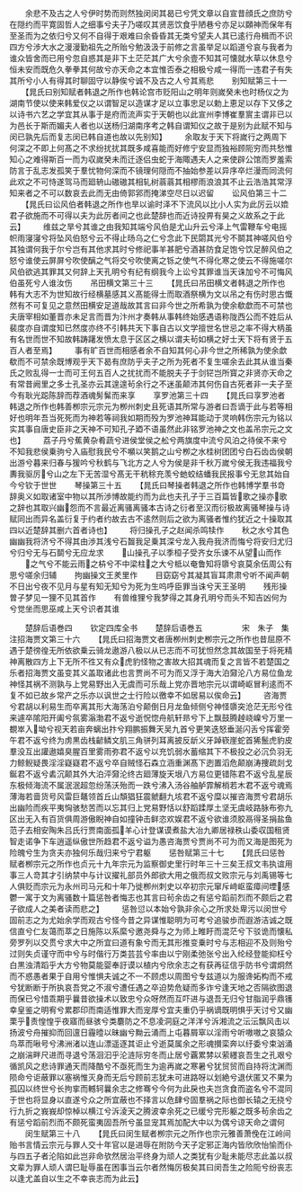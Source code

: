 <!-- { "loadSidebar": true } -->
　　余悲不及古之人兮伊时势而则然独闵闵其曷已兮凭文章以自宣昔顔氏之庶防兮在隠约而平寛固哲人之细事兮夫子乃嗟叹其贤恶饮食乎陋巷兮亦足以頥神而保年有至圣而为之依归兮又何不自得于艰难曰余昏昏其无类兮望夫人其已逺行舟楫而不识四方兮渉大水之漫漫勤祖先之所贻兮勉汲汲于前修之言虽举足以蹈道兮哀与我者为谁众皆舍而已用兮忽自惑其是非下土茫茫其广大兮余壹不知其可懐就水草以休息兮恒未安而既危久拳拳其何故兮亦天命之本宜惟否泰之相极兮咸一得而一违君子有失其所兮小人有得其时聊固守以静俟兮诚不及古之人兮其焉悲
　　别知赋第三十一
　　【晁氏曰别知赋者韩退之所作也韩论宫市贬阳山之明年则嵗癸未也时杨仪之为湖南节使以使来韩爱仪之以谓智足以造谋才足以立事忠足以勅上恵足以存下又侈之以诗书六艺之学宜其从事于是府而流声实于天朝也以此宣州李博崔羣賔主谓非已以为邑长于斯而媚夫人者也以送杨归湖南序考之韩自谓知仪之故于是别为此赋不知与闵已孰先后而复志闵已韩自道也故以先别知】
　　余取友于天下将嵗行之两周下何深之不即上何髙之不求纷扰扰其既多咸喜能而好修宁安显而独裕顾阨穷而共愁惟知心之难得斯百一而为収嵗癸未而迁逐侣虫蛇于海陬遇夫人之来使辟公馆而罗羞索防言于乱志发孤笑于羣忧物何深而不镜理何隠而不抽始参差以异序卒烂漫而同流何此欢之不可恃遂驾马而廻辀山磝磝其相轧树蓊蓊其相樛雨浪浪其不止云浩浩其常浮知来者之不可以数哀去此而无由倚郭郛而掩涕空尽日以迟留
　　讼风伯第三十二
　　【晁氏曰讼风伯者韩退之所作也旱以谕时泽不下流风以比小人实为此厉云以嫓君子欲施而不可得以夫为此厉者间之也此楚辞也而近诗投畀有昊之义故系之于此云】
　　维兹之旱兮其谁之由我知其端兮风伯是尤山升云兮泽上气雷鞭车兮电摇帜雨寖寖兮将坠风伯怒兮云不得止旸乌之仁兮念此下民閟其光兮不鬬其神嗟风伯兮其独谓何我于尔兮岂有其他求其时兮修祀事羊甚肥兮酒甚防食足饱兮饮足醉风伯之怒兮谁使云屏屏兮吹使醨之气将交兮吹使离之铄之使气不得化寒之使云不得施嗟尔风伯欲逃其罪其又何辞上天孔明兮有纪有纲我今上讼兮其罪谁当天诛加兮不可悔风伯虽死兮人谁汝伤
　　吊田横文第三十三
　　【晁氏曰吊田横文者韩退之所作也韩有大志不为世知故行经横墓感其义髙能得士而取酒祭横为文以吊之有伤时思古慨然有不可复见之意然田横安足道哉故其言曰非今世之所希孰为使余欷歔而不可禁也夫唐宰相如董晋亦未足言而晋为汴州才奏韩从事韩终始感遇语称陇西公而不姓后从裴度亦自谓度知已然度亦终不引韩共天下事自古以文学擅世名世忌之率不得大柄虽有名世而世不知故韩踌躇发愤太息于区区之横以谓夫茍如横之好士天下将有贤于五百人者至焉】
　　事有旷百世而相感者余不自知其何心非今世之所稀孰为使余歔欷而不可禁余既博观乎天下曷有庶防乎夫子之所为死者不复生嗟余去此其从谁当秦氏之败乱得一士而可王何五百人之扰扰而不能脱夫子于剑铓岂所寳之非贤亦天命之有常昔阙里之多士孔圣亦云其遑遑茍余行之不迷虽颠沛其何伤自古死者非一夫子至今有耿光跽陈辞而荐酒魂髣髴而来享
　　享罗池第三十四
　　【晁氏曰享罗池者韩退之所作也韩善栁宗元宗元为栁州刺史且死语其所常与游者曰吾谪于此与若等相好也明年吾当死死而为神若等祠我如期而殁为罗池神耳能动于灵响韩伤宗元为铭以实其事自唐史臣非之天神不可知孔子廼不语虽然此非铭罗池神之文也盖吊宗元之文也】
　　荔子丹兮蕉黄杂肴蔬兮进侯堂侯之舩兮两旗度中流兮风泊之待侯不来兮不知我悲侯乗驹兮入庙慰我民兮不嚬以笑鹅之山兮栁之水桂树团团兮白石齿齿侯朝出游兮暮来归春与猨吟兮秋鹤与飞北方之人兮为侯是非千秋万嵗兮侯无我违福我兮夀我驱厉兮山之左下无苦湿兮髙无干秔稌充羡兮虵蛟结蟠我民报事兮无怠其始自今兮钦于世世
　　琴操第三十五
　　【晁氏曰琴操者韩退之所作也韩博学羣书竒辞奥义如取诸室中物以其所渉博故能约而为此也夫孔子于三百篇皆歌之操亦歌之辞也其取兴幽怨而不言最近离骚离骚本古诗之衍者至汉而衍极故离骚琴操与诗赋同出而异名盖衍复于约者约故去古不逺然则后之欲为离骚者惟约犹近之十操取其四以近楚辞其删六首者诗也】
　　将归操孔子之赵闻杀鸣犊作
　　秋之水兮其色幽幽我将济兮不得其由渉其浅兮石齧我足乗其深兮龙入我舟我济而悔兮将安归尤归兮归兮无与石鬬兮无应龙求
　　山操孔子以季桓子受齐女乐谏不从望山而作
　　之气兮不能云雨之枿兮不中梁柱之大兮柢以奄鲁知将隳兮哀莫余伍周公有思兮嗟余归辅
　　拘幽操文王羑里作
　　目窈窈兮其凝其盲耳肃肃兮听不闻声朝不日出兮夜不见月与星有知无知兮为死为生呜呼臣罪当诛兮天王圣明
　　残形操曽子梦见一狸不见其首作
　　有兽维狸兮我梦得之其身孔明兮而头不知吉凶何为兮觉坐而思巫咸上天兮识者其谁

　　楚辞后语巻四
　　钦定四库全书
　　楚辞后语巻五　　　　　宋　朱子　集注招海贾文第三十六
　　【晁氏曰招海贾文者唐栁州刺史栁宗元之所作也昔屈原不遇于楚徬徨无所依欲乗云骑龙遨游八极以从已志而不可犹怛然念其故国至于将死精神离散四方上下无所不徃又有众虎豹怪物之害故大招其魂而复之言皆不若楚国之乐者招海贾文虽变其义盖取诸此也言贾尚不可为而又浮于海大泊奫沦八方易位鱼龙神怪其祸不测孰与上党易野出入无虞而可乐哉上党亦晋地宗元以谓崎岖冒利逺而不复不如已故乡常产之乐亦以讽世之士行险以徼幸不如居易以俟命云】
　　咨海贾兮君胡以利易生而卒离其形大海荡泊兮颠倒日月龙鱼倾侧兮神怪隳突沧茫无形兮徃来遽卒隂阳开阖兮氛雾滃渤君不返兮逝怳惚舟航轩昻兮下上飘鼓腾趠峣嵲兮万里一覩崒入坳兮视天若亩奔螭出抃兮翔鹏振舞天吴九首兮更笑迭怒垂涎闪舌兮挥霍旁午君不返兮终为虏黒齿栈齴鳞文肌三角骈列耳离披反龂义牙踔嵚崖蛇首狶鬛虎豹皮羣没互出讙遨嬉臭腥百里雾雨弥君不返兮以充饥弱水蓄缩其下不极投之必沉负羽无力鲸鲵疑畏淫淫嶷嶷君不返兮卒自贼怪石森立涵重渊髙下迾置滔危颠崩涛捜疏剡戈鋋君不返兮砉沉颠其外大泊泙奫沦终古廻薄旋天垠八方易位更错陈君不返兮乱星辰东极倾海流不属泯泯超忽纷荡沃殆而一跌兮沸入汤谷舳舻霏解梢若木君不返兮魂焉薄海若啬货号风雷巨鼇领首丘山頽猖狂震虩翻九垓君不返兮糜以摧咨海贾兮君胡乐出幽险而疾平夷恟骇愁苦而以忘其归上党易野恬以舒蹈蹂厚土坚无虞岐路脉布弥九区出无入有百货俱周游傲睨神自如撞钟击鲜恣欢娱君不返兮欲谁须胶鬲得圣捐盐鱼范子去相安陶朱吕氏行贾南面孤羊心计登谋谟煮盐大冶九卿居禄秩山委収国租贤智走诺争下车逍遥纵傲世所趋君不返兮谥为愚咨海贾兮贾尚不可为而又海是图死为险魄兮生为贪夫亦独何乐哉归来兮宁君躯
　　惩咎赋第三十七
　　【晁氏曰惩咎赋者栁宗元之所作也贞元十九年宗元为监察御史里行时年三十三矣王叔文韦执谊用事三人竒其才引纳禁中与计议擢礼部员外郎欲大用之俄而叔文败宗元与刘禹锡等七人俱贬而宗元为永州司马元和十年乃徙栁州刺史以卒初宗元窜斥﨑岖蛮瘴间堙感鬱一寓于文为离骚数十篇惩咎者悔志也其言曰茍余齿之有惩兮蹈前烈而不颇后之君子欲成人之美者读而悲之】
　　惩咎愆以本始兮孰非余心之所求处卑污以闵世兮固前志之为尤始余学而观古兮怪今昔之异谋惟聪明为可考兮追骏歩而遐游洁诚之既信直兮仁友蔼而萃之日施陈以系縻兮邀尧舜与之为师上睢盱而混茫兮下驳诡而懐私旁罗列以交贯兮求大中之所宜曰道有象兮而无其形推变乗时兮与志相迎不及则殆兮过则失贞谨守而中兮与时偕行万类芸芸兮率由以宁刚柔弛张兮出入纶经登能抑枉兮白黒浊清蹈乎大方兮物莫能婴奉訏谟以植内兮欣余志之有获再征信乎防书兮谓炯然而不惑愚者果于自用兮惟惧夫诚之不一不顾虑以周图兮专兹道以为服谗妬构而不戒兮犹断断于所执哀吾党之不淑兮遭任遇之卒迫势危疑而多诈兮逢天地之否隔欲图退而保已兮惜乖期乎曩昔欲操术以致忠兮众呀然而互吓进与退吾无归兮甘脂润乎鼎镬幸皇鉴之明宥兮累郡印而南适惟罪大而宠厚兮宜夫重仍乎祸谪既明惧乎天讨兮又幽栗乎责惶惶乎夜寤而昼骇兮类麏防之不息凌洞庭之洋洋兮泝湘流之沄沄飘风击以扬波兮舟摧抑而回邅日霾曀以昧幽兮黝云涌而上屯暮屑窣以淫雨兮听嗷嗷之哀猿众鸟萃而啾号兮沸洲渚以连山漂遥逐其讵止兮逝莫属余之形魂攅栾奔以纡委兮束汹涌之崩湍畔尺进而寻退兮荡洄汩乎沦涟际穷冬而止居兮覊累棼以萦纆哀吾生之孔艰兮循凯风之悲诗罪通天而降酷兮不亟死而生为逾再嵗之寒暑兮犹贸贸而自持将沈渊而陨命兮讵蔽罪以塞祸惟灭身而无后兮顾前志犹未可进路呀以划絶兮退伏匿又不果为孤囚以终世兮长拘挛而轗轲曩余志之修骞兮今何为此戾也夫岂贪食而盗名兮不混同于世也将显身以直遂兮众之所宜蔽也不择言以危肆兮固羣祸之际也御长辕之无挠兮行九折之峩峩却惊棹以横江兮泝淩天之腾波幸余死之已缓兮完形躯之既多茍余齿之有惩兮蹈前烈而不颇死蛮夷固吾所兮虽显宠其焉加配大中以为偶兮谅天命之谓何
　　闵生赋第三十八
　　【晁氏曰闵生赋者栁宗元之所作也宗元雅善萧俛在江岭间贻书言情云宗元与罪人交十年官以是进辱在附防今天子定邪正海内皆欣欣怡愉而仆与四五子者沦陷如此岂非命欤然居治平终身为顽人之类犹有少耻未能尽志此盖以叔文辈为罪人顽人谓巳耻辱虽在困事当云尔者然悔厉极矣其曰闵吾生之险阨兮纷丧志以逢尤盖自以生之不幸丧志而为此云】
